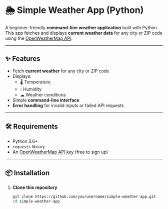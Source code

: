 # 🌦 Simple Weather App (Python)

A beginner-friendly **command-line weather application** built with Python.  
This app fetches and displays **current weather data** for any city or ZIP code using the [OpenWeatherMap API](https://openweathermap.org/api).

---

## ✨ Features
- Fetch **current weather** for any city or ZIP code
- Displays:
  - 🌡 Temperature
  - 💧 Humidity
  - ☁ Weather conditions
- Simple **command-line interface**
- **Error handling** for invalid inputs or failed API requests

---

## 🛠 Requirements
- Python 3.6+
- `requests` library
- An [OpenWeatherMap API key](https://home.openweathermap.org/api_keys) (free to sign up)

---

## 📦 Installation

1. **Clone this repository**
   ```bash
   git clone https://github.com/yourusername/simple-weather-app.git
   cd simple-weather-app
